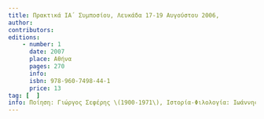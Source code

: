 ```yaml
---
title: Πρακτικά ΙΑ΄ Συμποσίου, Λευκάδα 17-19 Αυγούστου 2006,
author: 
contributors: 
editions: 
    - number: 1
      date: 2007
      place: Αθήνα
      pages: 270
      info: 
      isbn: 978-960-7498-44-1
      price: 13
tag: [  ]
info: Ποίηση: Γιώργος Σεφέρης \(1900-1971\), Ιστορία-Φιλολογία: Ιωάννης, Ν. Σταματέλος \(1822-1881\), Νικόλαος Ι. Σταματέλος \(1861-μετά 1901\[=1889\]\), Βασίλειος Ι. Σταματέλος \(1896-1945\), Περιβάλλον και οικονομία. Η ανάπτυξη της Λευκάδας
---
```


